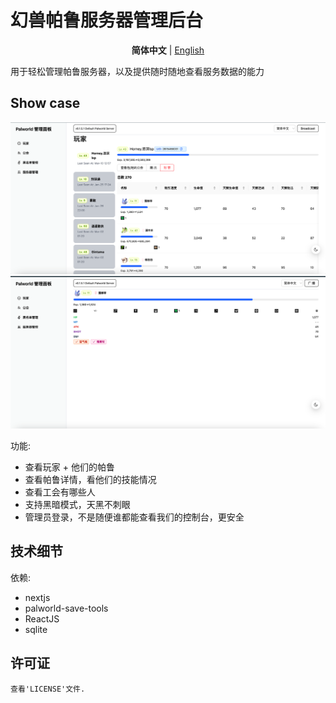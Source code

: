 # 幻兽帕鲁服务器管理后台

<p align="center">
   <strong>简体中文</strong> | <a href="/README.md">English</a>
</p>

用于轻松管理帕鲁服务器，以及提供随时随地查看服务数据的能力

## Show case

![](./let_you_know/player_list.png)
![](./let_you_know/pal_detail.png)

功能:

- 查看玩家 + 他们的帕鲁
- 查看帕鲁详情，看他们的技能情况
- 查看工会有哪些人
- 支持黑暗模式，天黑不刺眼
- 管理员登录，不是随便谁都能查看我们的控制台，更安全

## 技术细节

依赖:

- nextjs
- palworld-save-tools
- ReactJS
- sqlite

## 许可证

```
查看'LICENSE'文件.
```